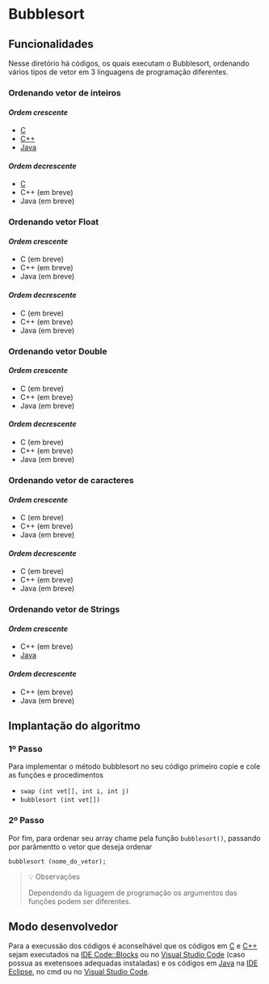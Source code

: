 # Bubblesort
<!-- 
## Funcionamento
-->

## Funcionalidades
Nesse diretório há códigos, os quais executam o Bubblesort, ordenando vários tipos de vetor em 3 linguagens de programação diferentes.

### Ordenando vetor de inteiros

#### *Ordem crescente*
- [C](./c/bubbleIntCrescente.c)
- [C++](./cpp/bubbleInt.cpp)
- [Java](./java/bublleInt.java)

#### *Ordem decrescente*
- [C](./c/bubbleIntDecrescente.c)
- C++ (em breve)
- Java (em breve)

### Ordenando vetor Float

#### *Ordem crescente*
- C (em breve)
- C++ (em breve)
- Java (em breve)

#### *Ordem decrescente*
- C (em breve)
- C++ (em breve)
- Java (em breve)

### Ordenando vetor Double

#### *Ordem crescente*
- C (em breve)
- C++ (em breve)
- Java (em breve)

#### *Ordem decrescente*
- C (em breve)
- C++ (em breve)
- Java (em breve)

### Ordenando vetor de caracteres

#### *Ordem crescente*
- C (em breve)
- C++ (em breve)
- Java (em breve)

#### *Ordem decrescente*
- C (em breve)
- C++ (em breve)
- Java (em breve)

### Ordenando vetor de Strings

#### *Ordem crescente*
- C++ (em breve)
- [Java](./java/bublleString.java)

#### *Ordem decrescente*
- C++ (em breve)
- Java (em breve)

## Implantação do algoritmo

### 1º Passo

Para implementar o método bubblesort no seu código primeiro copie e cole as funções e procedimentos

- `swap (int vet[], int i, int j)`
- `bubblesort (int vet[])`

### 2º Passo

Por fim, para ordenar seu array chame pela função `bubblesort()`, passando por parâmentto o vetor que deseja ordenar

``` 
bubblesort (nome_do_vetor); 
```

> 💡 Observações
>
> Dependendo da liguagem de programação os argumentos das funções podem ser diferentes.

## Modo desenvolvedor
Para a execussão dos códigos é aconselhável que os códigos em [C](./c) e [C++](./cpp) sejam executados na [IDE Code::Blocks](https://www.codeblocks.org/) ou no [Visual Studio Code](https://code.visualstudio.com/) (caso possua as exetensoes adequadas instaladas) e os códigos em [Java](./java) na [IDE Eclipse](https://www.eclipse.org/), no cmd ou no [Visual Studio Code](https://code.visualstudio.com/).
